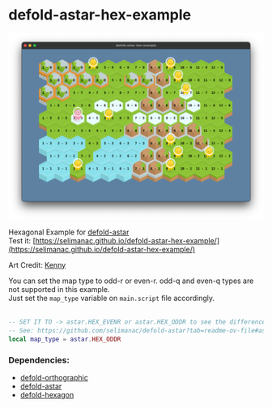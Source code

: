# defold-astar-hex-example

![A*](/.github/astar-hex.png?raw=true)

Hexagonal Example for [defold-astar](https://github.com/selimanac/defold-astar?tab=readme-ov-file)  
Test it: [https://selimanac.github.io/defold-astar-hex-example/](https://selimanac.github.io/defold-astar-hex-example/)   
  
Art Credit: [Kenny](https://kenney.nl/)   


You can set the map type to odd-r or even-r. odd-q and even-q types are not supported in this example.  
Just set the `map_type` variable on `main.script` file accordingly.  

```lua

-- SET IT TO -> astar.HEX_EVENR or astar.HEX_ODDR to see the difference
-- See: https://github.com/selimanac/defold-astar?tab=readme-ov-file#astarset_map_typetype
local map_type = astar.HEX_ODDR


```

### Dependencies:
- [defold-orthographic](https://github.com/britzl/defold-orthographic/)  
- [defold-astar](https://github.com/selimanac/defold-astar/)   
- [defold-hexagon](https://github.com/selimanac/defold-hexagon/) 
